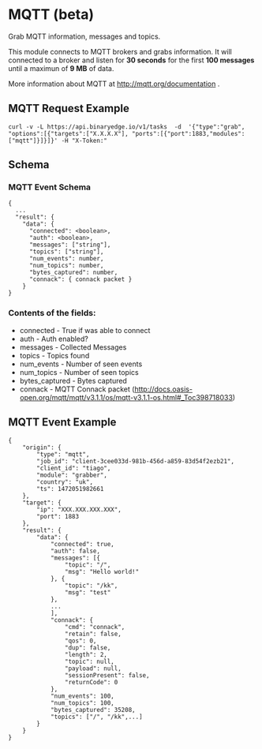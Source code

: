 # MQTT (beta)

Grab MQTT information, messages and topics.

This module connects to MQTT brokers and grabs information. It will connected to a broker and listen for **30 seconds** for the first **100 messages** until a maximun of **9 MB** of data. 


More information about MQTT at http://mqtt.org/documentation .

## MQTT Request Example

  ```
curl -v -L https://api.binaryedge.io/v1/tasks  -d  '{"type":"grab", "options":[{"targets":["X.X.X.X"], "ports":[{"port":1883,"modules": ["mqtt"]}]}]}' -H "X-Token:"
  ```

## Schema

### MQTT Event Schema
```
{
  ...
  "result": {
    "data": {
      "connected": <boolean>,
      "auth": <boolean>,
      "messages": ["string"],
      "topics": ["string"],
      "num_events": number,
      "num_topics": number,
      "bytes_captured": number,
      "connack": { connack packet }
    }
}
```

### Contents of the fields:

  * connected - True if was able to connect
  * auth - Auth enabled?
  * messages - Collected Messages
  * topics - Topics found
  * num_events - Number of seen events
  * num_topics - Number of seen topics
  * bytes_captured - Bytes captured
  * connack - MQTT Connack packet (http://docs.oasis-open.org/mqtt/mqtt/v3.1.1/os/mqtt-v3.1.1-os.html#_Toc398718033)

## MQTT Event Example

```
{
    "origin": {
        "type": "mqtt",
        "job_id": "client-3cee033d-981b-456d-a859-83d54f2ezb21",
        "client_id": "tiago",
        "module": "grabber",
        "country": "uk",
        "ts": 1472051982661
    },
    "target": {
        "ip": "XXX.XXX.XXX.XXX",
        "port": 1883
    },
    "result": {
        "data": {
            "connected": true,
            "auth": false,
            "messages": [{
                "topic": "/",
                "msg": "Hello world!"
            }, {
                "topic": "/kk",
                "msg": "test"
            },
            ...
            ],
            "connack": {
                "cmd": "connack",
                "retain": false,
                "qos": 0,
                "dup": false,
                "length": 2,
                "topic": null,
                "payload": null,
                "sessionPresent": false,
                "returnCode": 0
            },
            "num_events": 100,
            "num_topics": 100,
            "bytes_captured": 35208,
            "topics": ["/", "/kk",...]
        }
    }
}
```
